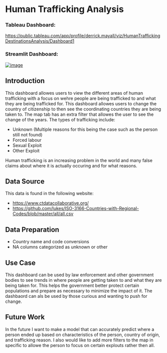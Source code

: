 # Human Trafficking Analysis
### Tableau Dashboard:
https://public.tableau.com/app/profile/derrick.mayall/viz/HumanTraffickingDestinationsAnalysis/Dashboard1
### Streamlit Dashboard:
[![image](https://github.com/dmayall/Human-Trafficking-Analysis/assets/108638892/140d4fca-4a91-4930-ae95-2860b7a611fd)](https://human-trafficking-analysis.streamlit.app/)
## Introduction
This dashboard allowes users to view the different areas of human trafficking with a focus on wehre people are being trafficked to and what they are being trafficked for. This dashboard allowes users to change the country of citizenship to then see the coordinating countries they are being taken to. The map tab has an extra filter that allowes the user to see the change of the years. 
The types of trafficking include:
- Unknown (Multiple reasons for this being the case such as the person still not found)
- Forced labour
- Sexual Exploit
- Other Exploit

Human trafficking is an increasing problem in the world and many false claims about where it is actually occuring and for what reasons.  

## Data Source
This data is found in the following website:
- https://www.ctdatacollaborative.org/
- https://github.com/lukes/ISO-3166-Countries-with-Regional-Codes/blob/master/all/all.csv

## Data Preparation 
- Country name and code conversions
- NA columns categorized as unknown or other

## Use Case
This dashboard can be used by law enforcement and other government bodies to see trends in where people are getting taken to and what they are being taken for. This helps the government better protect certain populations and prepare as necessary to minimize the impact of it.
The dashbaord can als be used by those curious and wanting to push for change. 

## Future Work
In the future I want to make a model that can accurately predict where a person ended up based on characteristics of the person, country of origin, and trafficking reason. I also would like to add more filters to the map in specific to allowe the person to focus on certain explouts rather then all.
